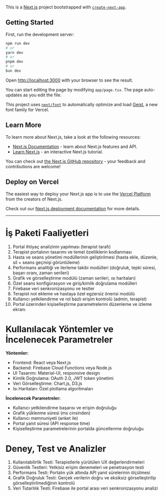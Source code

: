 This is a [Next.js](https://nextjs.org) project bootstrapped with [`create-next-app`](https://nextjs.org/docs/app/api-reference/cli/create-next-app).

## Getting Started

First, run the development server:

```bash
npm run dev
# or
yarn dev
# or
pnpm dev
# or
bun dev
```

Open [http://localhost:3000](http://localhost:3000) with your browser to see the result.

You can start editing the page by modifying `app/page.tsx`. The page auto-updates as you edit the file.

This project uses [`next/font`](https://nextjs.org/docs/app/building-your-application/optimizing/fonts) to automatically optimize and load [Geist](https://vercel.com/font), a new font family for Vercel.

## Learn More

To learn more about Next.js, take a look at the following resources:

- [Next.js Documentation](https://nextjs.org/docs) - learn about Next.js features and API.
- [Learn Next.js](https://nextjs.org/learn) - an interactive Next.js tutorial.

You can check out [the Next.js GitHub repository](https://github.com/vercel/next.js) - your feedback and contributions are welcome!

## Deploy on Vercel

The easiest way to deploy your Next.js app is to use the [Vercel Platform](https://vercel.com/new?utm_medium=default-template&filter=next.js&utm_source=create-next-app&utm_campaign=create-next-app-readme) from the creators of Next.js.

Check out our [Next.js deployment documentation](https://nextjs.org/docs/app/building-your-application/deploying) for more details.

---

# İş Paketi Faaliyetleri

1. Portal ihtiyaç analizinin yapılması (terapist tarafı)
2. Terapist portalının tasarımı ve temel özelliklerin kodlanması
3. Hasta ve seans yönetimi modüllerinin geliştirilmesi (hasta ekle, düzenle, sil + seans geçmişi görüntüleme)
4. Performans analitiği ve ilerleme takibi modülleri (doğruluk, tepki süresi, başarı oranı, zaman serileri)
5. Grafik ve görselleştirme modülü (zaman serileri, ısı haritaları)
6. Özel seans konfigürasyon ve giriş/kimlik doğrulama modülleri
7. Firebase veri senkronizasyonu ve testler
8. Terapist not ekleme ve hastaya özel egzersiz önerisi modülü
9. Kullanıcı yetkilendirme ve rol bazlı erişim kontrolü (admin, terapist)
10. Portal üzerinden kişiselleştirme parametrelerini düzenleme ve izleme ekranı

# Kullanılacak Yöntemler ve İncelenecek Parametreler

**Yöntemler:**
- Frontend: React veya Next.js
- Backend: Firebase Cloud Functions veya Node.js
- UI Tasarımı: Material-UI, responsive design
- Kimlik Doğrulama: OAuth 2.0, JWT token yönetimi
- Veri Görselleştirme: Chart.js, D3.js
- Isı Haritaları: Özel plotlama algoritmaları

**İncelenecek Parametreler:**
- Kullanıcı yetkilendirme başarısı ve erişim doğruluğu
- Grafik yüklenme süresi (ms cinsinden)
- Kullanıcı memnuniyeti (anket ile)
- Portal yanıt süresi (API response time)
- Kişiselleştirme parametrelerinin portalda güncellenme doğruluğu

# Deney, Test ve Analizler

1. Kullanılabilirlik Testi: Terapistlerle yürütülen UX değerlendirmeleri
2. Güvenlik Testleri: Yetkisiz erişim denemeleri ve penetrasyon testi
3. Performans Testi: Portalın yük altında API yanıt sürelerinin ölçülmesi
4. Grafik Doğruluk Testi: Gerçek verilerin doğru ve eksiksiz görselleştirilip görselleştirilmediğinin kontrolü
5. Veri Tutarlılık Testi: Firebase ile portal arası veri senkronizasyonu analizi
